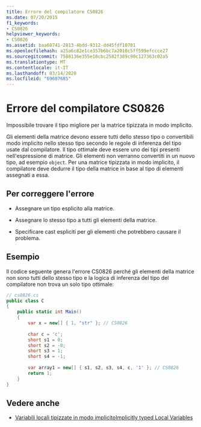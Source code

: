 ```yaml
---
title: Errore del compilatore CS0826
ms.date: 07/20/2015
f1_keywords:
- CS0826
helpviewer_keywords:
- CS0826
ms.assetid: baa68741-2813-4bdd-9312-dd45fdf10701
ms.openlocfilehash: a25a6c82e1ce357b6bc7a2010c5ff599efccce27
ms.sourcegitcommit: 7588136e355e10cbc2582f389c90c127363c02a5
ms.translationtype: MT
ms.contentlocale: it-IT
ms.lasthandoff: 03/14/2020
ms.locfileid: "69607685"
---
```

# <a name="compiler-error-cs0826"></a>Errore del compilatore CS0826
Impossibile trovare il tipo migliore per la matrice tipizzata in modo implicito.  
  
 Gli elementi della matrice devono essere tutti dello stesso tipo o convertibili modo implicito nello stesso tipo secondo le regole di inferenza del tipo usate dal compilatore. Il tipo ottimale deve essere uno dei tipi presenti nell'espressione di matrice. Gli elementi non verranno convertiti in un nuovo tipo, ad esempio `object`. Per una matrice tipizzata in modo implicito, il compilatore deve dedurre il tipo della matrice in base al tipo di elementi assegnati a essa.  
  
## <a name="to-correct-this-error"></a>Per correggere l'errore  
  
- Assegnare un tipo esplicito alla matrice.  
  
- Assegnare lo stesso tipo a tutti gli elementi della matrice.  
  
- Specificare cast espliciti per gli elementi che potrebbero causare il problema.  
  
## <a name="example"></a>Esempio  
 Il codice seguente genera l'errore CS0826 perché gli elementi della matrice non sono tutti dello stesso tipo e la logica di inferenza del tipo del compilatore non trova un solo tipo ottimale:  
  
```csharp  
// cs0826.cs  
public class C  
{  
    public static int Main()  
    {  
        var x = new[] { 1, "str" }; // CS0826  
  
        char c = 'c';  
        short s1 = 0;  
        short s2 = -0;  
        short s3 = 1;  
        short s4 = -1;  
  
        var array1 = new[] { s1, s2, s3, s4, c, '1' }; // CS0826  
        return 1;  
    }  
}  
```  
  
## <a name="see-also"></a>Vedere anche

- [Variabili locali tipizzate in modo implicitoImplicitly typed Local Variables](../../programming-guide/classes-and-structs/implicitly-typed-local-variables.md)
